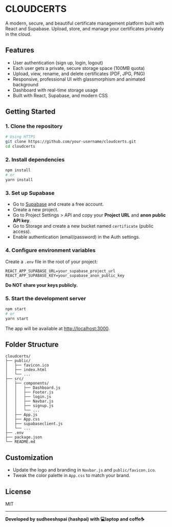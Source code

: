 # CLOUDCERTS

A modern, secure, and beautiful certificate management platform built with React and Supabase. Upload, store, and manage your certificates privately in the cloud.

## Features

- User authentication (sign up, login, logout)
- Each user gets a private, secure storage space (100MB quota)
- Upload, view, rename, and delete certificates (PDF, JPG, PNG)
- Responsive, professional UI with glassmorphism and animated background
- Dashboard with real-time storage usage
- Built with React, Supabase, and modern CSS


## Getting Started

### 1. Clone the repository

```bash
# Using HTTPS
git clone https://github.com/your-username/cloudcerts.git
cd cloudcerts
```

### 2. Install dependencies

```bash
npm install
# or
yarn install
```

### 3. Set up Supabase

- Go to [Supabase](https://supabase.com/) and create a free account.
- Create a new project.
- Go to Project Settings > API and copy your **Project URL** and **anon public API key**.
- Go to Storage and create a new bucket named `certificate` (public access).
- Enable authentication (email/password) in the Auth settings.

### 4. Configure environment variables

Create a `.env` file in the root of your project:

```
REACT_APP_SUPABASE_URL=your_supabase_project_url
REACT_APP_SUPABASE_KEY=your_supabase_anon_public_key
```

**Do NOT share your keys publicly.**

### 5. Start the development server

```bash
npm start
# or
yarn start
```

The app will be available at [http://localhost:3000](http://localhost:3000).

## Folder Structure

```
cloudcerts/
├── public/
│   ├── favicon.ico
│   ├── index.html
│   └── ...
├── src/
│   ├── components/
│   │   ├── Dashboard.js
│   │   ├── Footer.js
│   │   ├── login.js
│   │   ├── Navbar.js
│   │   ├── signup.js
│   │   └── ...
│   ├── App.js
│   ├── App.css
│   ├── supabaseclient.js
│   └── ...
├── .env
├── package.json
└── README.md
```

## Customization

- Update the logo and branding in `Navbar.js` and `public/favicon.ico`.
- Tweak the color palette in `App.css` to match your brand.

## License

MIT

---

**Developed by sudheeshspai (hashpai) with 💻laptop and coffe☕**
